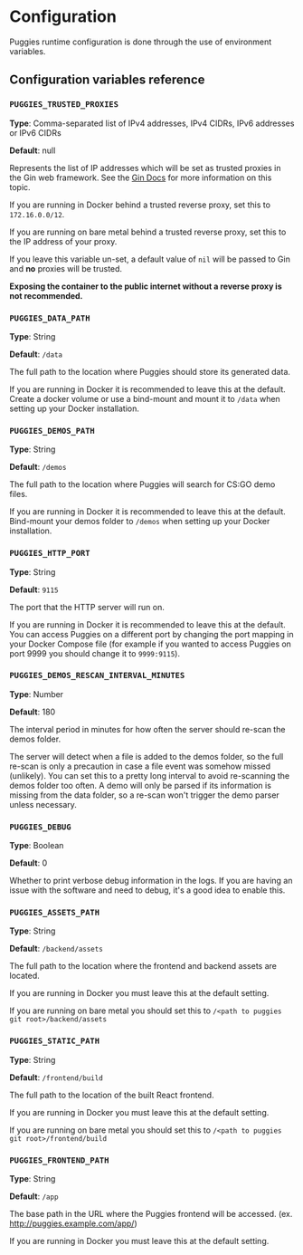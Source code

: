 # Configuration

Puggies runtime configuration is done through the use of environment variables.

## Configuration variables reference

### `PUGGIES_TRUSTED_PROXIES`
**Type**: Comma-separated list of IPv4 addresses, IPv4 CIDRs, IPv6 addresses or IPv6 CIDRs

**Default**: null

Represents the list of IP addresses which will be set as trusted proxies in the Gin web
framework. See the [Gin Docs](https://github.com/gin-gonic/gin#dont-trust-all-proxies)
for more information on this topic.

If you are running in Docker behind a trusted reverse proxy, set this to `172.16.0.0/12`.

If you are running on bare metal behind a trusted reverse proxy, set this to the IP
address of your proxy.

If you leave this variable un-set, a default value of `nil` will be passed to Gin and
**no** proxies will be trusted.

**Exposing the container to the public internet without a reverse proxy is not
recommended.**

### `PUGGIES_DATA_PATH`
**Type**: String

**Default**: `/data`

The full path to the location where Puggies should store its generated data.

If you are running in Docker it is recommended to leave this at the default. Create a
docker volume or use a bind-mount and mount it to `/data` when setting up your Docker
installation.

### `PUGGIES_DEMOS_PATH`
**Type**: String

**Default**: `/demos`

The full path to the location where Puggies will search for CS:GO demo files.

If you are running in Docker it is recommended to leave this at the default. Bind-mount
your demos folder to `/demos` when setting up your Docker installation.

### `PUGGIES_HTTP_PORT`
**Type**: String

**Default**: `9115`

The port that the HTTP server will run on.

If you are running in Docker it is recommended to leave this at the default. You can
access Puggies on a different port by changing the port mapping in your Docker Compose
file (for example if you wanted to access Puggies on port 9999 you should change it to
`9999:9115`).

### `PUGGIES_DEMOS_RESCAN_INTERVAL_MINUTES`
**Type**: Number

**Default**: 180

The interval period in minutes for how often the server should re-scan the demos folder.

The server will detect when a file is added to the demos folder, so the full re-scan is
only a precaution in case a file event was somehow missed (unlikely). You can set this to
a pretty long interval to avoid re-scanning the demos folder too often. A demo will only
be parsed if its information is missing from the data folder, so a re-scan won't trigger
the demo parser unless necessary.

### `PUGGIES_DEBUG`
**Type**: Boolean

**Default**: 0

Whether to print verbose debug information in the logs. If you are having an issue with
the software and need to debug, it's a good idea to enable this.

### `PUGGIES_ASSETS_PATH`
**Type**: String

**Default**: `/backend/assets`

The full path to the location where the frontend and backend assets are located.

If you are running in Docker you must leave this at the default setting.

If you are running on bare metal you should set this to `/<path to puggies git
root>/backend/assets`

### `PUGGIES_STATIC_PATH`
**Type**: String

**Default**: `/frontend/build`

The full path to the location of the built React frontend.

If you are running in Docker you must leave this at the default setting.

If you are running on bare metal you should set this to `/<path to puggies git
root>/frontend/build`

### `PUGGIES_FRONTEND_PATH`
**Type**: String

**Default**: `/app`

The base path in the URL where the Puggies frontend will be accessed. (ex.
http://puggies.example.com/app/)

If you are running in Docker you must leave this at the default setting.
